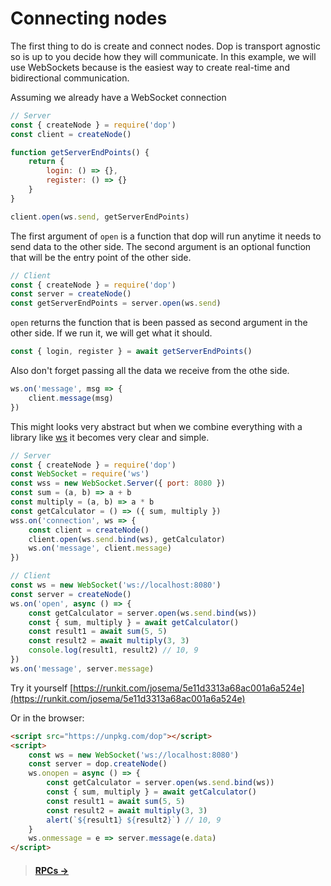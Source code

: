 # Connecting nodes

The first thing to do is create and connect nodes. Dop is transport agnostic so is up to you decide how they will communicate. In this example, we will use WebSockets because is the easiest way to create real-time and bidirectional communication.

Assuming we already have a WebSocket connection

```js
// Server
const { createNode } = require('dop')
const client = createNode()

function getServerEndPoints() {
    return {
        login: () => {},
        register: () => {}
    }
}

client.open(ws.send, getServerEndPoints)
```

The first argument of `open` is a function that dop will run anytime it needs to send data to the other side. The second argument is an optional function that will be the entry point of the other side.

```js
// Client
const { createNode } = require('dop')
const server = createNode()
const getServerEndPoints = server.open(ws.send)
```

`open` returns the function that is been passed as second argument in the other side. If we run it, we will get what it should.

```js
const { login, register } = await getServerEndPoints()
```

Also don't forget passing all the data we receive from the othe side.

```js
ws.on('message', msg => {
    client.message(msg)
})
```

This might looks very abstract but when we combine everything with a library like [ws](https://github.com/websockets/ws) it becomes very clear and simple.

```js
// Server
const { createNode } = require('dop')
const WebSocket = require('ws')
const wss = new WebSocket.Server({ port: 8080 })
const sum = (a, b) => a + b
const multiply = (a, b) => a * b
const getCalculator = () => ({ sum, multiply })
wss.on('connection', ws => {
    const client = createNode()
    client.open(ws.send.bind(ws), getCalculator)
    ws.on('message', client.message)
})

// Client
const ws = new WebSocket('ws://localhost:8080')
const server = createNode()
ws.on('open', async () => {
    const getCalculator = server.open(ws.send.bind(ws))
    const { sum, multiply } = await getCalculator()
    const result1 = await sum(5, 5)
    const result2 = await multiply(3, 3)
    console.log(result1, result2) // 10, 9
})
ws.on('message', server.message)
```

Try it yourself [https://runkit.com/josema/5e11d3313a68ac001a6a524e](https://runkit.com/josema/5e11d3313a68ac001a6a524e)

Or in the browser:


```html
<script src="https://unpkg.com/dop"></script>
<script>
    const ws = new WebSocket('ws://localhost:8080')
    const server = dop.createNode()
    ws.onopen = async () => {
        const getCalculator = server.open(ws.send.bind(ws))
        const { sum, multiply } = await getCalculator()
        const result1 = await sum(5, 5)
        const result2 = await multiply(3, 3)
        alert(`${result1} ${result2}`) // 10, 9
    }
    ws.onmessage = e => server.message(e.data)
</script>

```

> #### [RPCs →](/guide/javascript/rpcs)
